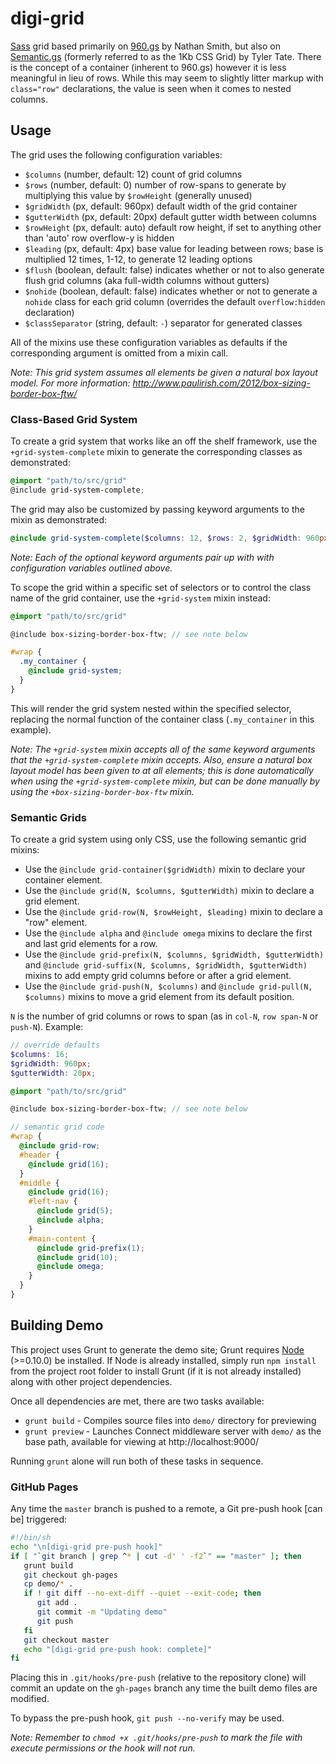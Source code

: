 digi-grid
=========

[Sass](https://sass-lang.com/) grid based primarily on [960.gs](http://960.gs/) by Nathan Smith, but also on [Semantic.gs](http://semantic.gs/) (formerly referred to as the 1Kb CSS Grid) by Tyler Tate. There is the concept of a container (inherent to 960.gs) however it is less meaningful in lieu of rows. While this may seem to slightly litter markup with `class="row"` declarations, the value is seen when it comes to nested columns.

## Usage

The grid uses the following configuration variables:

* `$columns` (number, default: 12) count of grid columns
* `$rows` (number, default: 0) number of row-spans to generate by multiplying this value by `$rowHeight` (generally unused)
* `$gridWidth` (px, default: 960px) default width of the grid container
* `$gutterWidth` (px, default: 20px) default gutter width between columns
* `$rowHeight` (px, default: auto) default row height, if set to anything other than 'auto' row overflow-y is hidden
* `$leading` (px, default: 4px) base value for leading between rows; base is multiplied 12 times, 1-12, to generate 12 leading options
* `$flush` (boolean, default: false) indicates whether or not to also generate flush grid columns (aka full-width columns without gutters)
* `$nohide` (boolean, default: false) indicates whether or not to generate a `nohide` class for each grid column (overrides the default `overflow:hidden` declaration)
* `$classSeparator` (string, default: `-`) separator for generated classes

All of the mixins use these configuration variables as defaults if the corresponding argument is omitted from a mixin call.

*Note: This grid system assumes all elements be given a natural box layout model. For more information: http://www.paulirish.com/2012/box-sizing-border-box-ftw/*

### Class-Based Grid System

To create a grid system that works like an off the shelf framework, use the `+grid-system-complete` mixin to generate the corresponding classes as demonstrated:

```scss
@import "path/to/src/grid"
@include grid-system-complete;
```

The grid may also be customized by passing keyword arguments to the mixin as demonstrated:

```scss
@include grid-system-complete($columns: 12, $rows: 2, $gridWidth: 960px, $gutterWidth: 20px, $rowHeight: 100px, $leading: 10px, $flush: true);
```

*Note: Each of the optional keyword arguments pair up with with configuration variables outlined above.*

To scope the grid within a specific set of selectors or to control the class name of the grid container, use the `+grid-system` mixin instead:

```scss
@import "path/to/src/grid"

@include box-sizing-border-box-ftw; // see note below

#wrap {
  .my_container {
    @include grid-system;
  }
}
```

This will render the grid system nested within the specified selector, replacing the normal function of the container class (`.my_container` in this example).

*Note: The `+grid-system` mixin accepts all of the same keyword arguments that the `+grid-system-complete` mixin accepts. Also, ensure a natural box layout model has been given to at all elements; this is done automatically when using the `+grid-system-complete` mixin, but can be done manually by using the `+box-sizing-border-box-ftw` mixin.*

### Semantic Grids

To create a grid system using only CSS, use the following semantic grid mixins:

* Use the `@include grid-container($gridWidth)` mixin to declare your container element.
* Use the `@include grid(N, $columns, $gutterWidth)` mixin to declare a grid element.
* Use the `@include grid-row(N, $rowHeight, $leading)` mixin to declare a "row" element.
* Use the `@include alpha` and `@include omega` mixins to declare the first and last grid elements for a row.
* Use the `@include grid-prefix(N, $columns, $gridWidth, $gutterWidth)` and `@include grid-suffix(N, $columns, $gridWidth, $gutterWidth)`
 mixins to add empty grid columns before or after a grid element.
* Use the `@include grid-push(N, $columns)` and `@include grid-pull(N, $columns)` mixins to move a grid element from its default position.

`N` is the number of grid columns or rows to span (as in `col-N`, `row span-N` or `push-N`). Example:

```scss
// override defaults
$columns: 16;
$gridWidth: 960px;
$gutterWidth: 20px;

@import "path/to/src/grid"

@include box-sizing-border-box-ftw; // see note below

// semantic grid code
#wrap {
  @include grid-row;
  #header {
    @include grid(16);
  }
  #middle {
    @include grid(16);
    #left-nav {
      @include grid(5);
      @include alpha;
    }
    #main-content {
      @include grid-prefix(1);
      @include grid(10);
      @include omega;
    }
  }
}
```

## Building Demo

This project uses Grunt to generate the demo site; Grunt requires [Node](http://nodejs.org/) (>=0.10.0) be installed. If Node is already installed, simply run `npm install` from the project root folder to install Grunt (if it is not already installed) along with other project dependencies.

Once all dependencies are met, there are two tasks available:

* `grunt build` - Compiles source files into `demo/` directory for previewing
* `grunt preview` - Launches Connect middleware server with `demo/` as the base path, available for viewing at http://localhost:9000/

Running `grunt` alone will run both of these tasks in sequence.

### GitHub Pages

Any time the `master` branch is pushed to a remote, a Git pre-push hook [can be] triggered:

```sh
#!/bin/sh
echo "\n[digi-grid pre-push hook]"
if [ "`git branch | grep ^* | cut -d' ' -f2`" == "master" ]; then
   grunt build
   git checkout gh-pages
   cp demo/* .
   if ! git diff --no-ext-diff --quiet --exit-code; then
      git add .
      git commit -m "Updating demo"
      git push
   fi
   git checkout master
   echo "[digi-grid pre-push hook: complete]"
fi
```

Placing this in `.git/hooks/pre-push` (relative to the repository clone) will commit an update on the `gh-pages` branch any time the built demo files are modified.

To bypass the pre-push hook, `git push --no-verify` may be used.

*Note: Remember to `chmod +x .git/hooks/pre-push` to mark the file with execute permissions or the hook will not run.*
